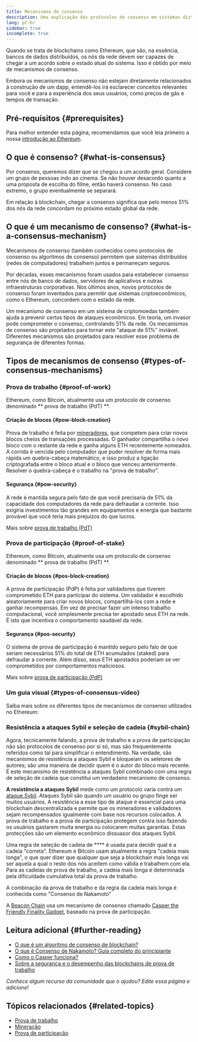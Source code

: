```yaml
---
title: Mecanismos de consenso
description: Uma explicação dos protocolos de consenso em sistemas distribuídos e o papel que desempenham no Ethereum.
lang: pt-br
sidebar: true
incomplete: true
---
```


Quando se trata de blockchains como Ethereum, que são, na essência, bancos de dados distribuídos, os nós da rede devem ser capazes de chegar a um acordo sobre o estado atual do sistema. Isso é obtido por meio de mecanismos de consenso.

Embora os mecanismos de consenso não estejam diretamente relacionados à construção de um dapp, entendê-los irá esclarecer conceitos relevantes para você e para a experiência dos seus usuários, como preços de gás e tempos de transação.

## Pré-requisitos {#prerequisites}

Para melhor entender esta página, recomendamos que você leia primeiro a nossa [introdução ao Ethereum](/developers/docs/intro-to-ethereum/).

## O que é consenso? {#what-is-consensus}

Por consenso, queremos dizer que se chegou a um acordo geral. Considere um grupo de pessoas indo ao cinema. Se não houver desacordo quanto a uma proposta de escolha do filme, então haverá consenso. No caso extremo, o grupo eventualmente se separará.

Em relação à blockchain, chegar a consenso significa que pelo menos 51% dos nós da rede concordam no próximo estado global da rede.

## O que é um mecanismo de consenso? {#what-is-a-consensus-mechanism}

Mecanismos de consenso (também conhecidos como protocolos de consenso ou algoritmos de consenso) permitem que sistemas distribuídos (redes de computadores) trabalhem juntos e permaneçam seguros.

Por décadas, esses mecanismos foram usados ​​para estabelecer consenso entre nós de banco de dados, servidores de aplicativos e outras infraestruturas corporativas. Nos últimos anos, novos protocolos de consenso foram inventados para permitir que sistemas criptoeconômicos, como o Ethereum, concordem com o estado da rede.

Um mecanismo de consenso em um sistema de criptomoedas também ajuda a prevenir certos tipos de ataques econômicos. Em teoria, um invasor pode comprometer o consenso, controlando 51% da rede. Os mecanismos de consenso são projetados para tornar este "ataque de 51%" inviável. Diferentes mecanismos são projetados para resolver esse problema de segurança de diferentes formas.

<YouTube id="dylgwcPH4EA" />

## Tipos de mecanismos de consenso {#types-of-consensus-mechanisms}

### Prova de trabalho {#proof-of-work}

Ethereum, como Bitcoin, atualmente usa um protocolo de consenso denominado ** prova de trabalho (PdT) **.

#### Criação de blocos {#pow-block-creation}

Prova de trabalho é feita por [mineradores](/developers/docs/consensus-mechanisms/pow/mining/), que competem para criar novos blocos cheios de transações processadas. O ganhador compartilha o novo bloco com o restante da rede e ganha alguns ETH recentemente nomeados. A corrida é vencida pelo computador que puder resolver de forma mais rápida um quebra-cabeça matemático, e isso produz a ligação criptografada entre o bloco atual e o bloco que venceu anteriormente. Resolver o quebra-cabeça é o trabalho na "prova de trabalho".

#### Segurança {#pow-security}

A rede é mantida segura pelo fato de que você precisaria de 51% da capacidade dos computadores da rede para defraudar a corrente. Isso exigiria investimentos tão grandes em equipamentos e energia que bastante provável que você teria mais prejuízos do que lucros.

Mais sobre [ prova de trabalho (PdT)](/developers/docs/consensus-mechanisms/pow/)

### Prova de participação {#proof-of-stake}

Ethereum, como Bitcoin, atualmente usa um protocolo de consenso denominado ** prova de trabalho (PdT) **.

#### Criação de blocos {#pos-block-creation}

A prova de participação (PdP) é feita por validadores que tiverem comprometido ETH para participar do sistema. Um validador é escolhido aleatoriamente para criar novos blocos, compartilhá-los com a rede e ganhar recompensas. Em vez de precisar fazer um intenso trabalho computacional, você simplesmente precisa ter apostado seus ETH na rede. É isto que incentiva o comportamento saudável da rede.

#### Segurança {#pos-security}

O sistema de prova de participação é mantido seguro pelo falo de que seriam necessários 51% do total de ETH acumulados (staked) para defraudar a corrente. Além disso, seus ETH apostados poderiam se ver comprometidos por comportamentos maliciosos.

Mais sobre [ prova de participação (PdP)](/developers/docs/consensus-mechanisms/pos/)

### Um guia visual {#types-of-consensus-video}

Saiba mais sobre os diferentes tipos de mecanismos de consenso utilizados no Ethereum:

<YouTube id="ojxfbN78WFQ" />

### Resistência a ataques Sybil e seleção de cadeia {#sybil-chain}

Agora, tecnicamente falando, a prova de trabalho e a prova de participação não são protocolos de consenso por si só, mas são frequentemente referidos como tal para simplificar o entendimento. Na verdade, são mecanismos de resistência a ataques Sybil e bloqueiam os seletores de autores; são uma maneira de decidir quem é o autor do bloco mais recente. É este mecanismo de resistência a ataques Sybil combinado com uma regra de seleção de cadeia que constitui um verdadeiro mecanismo de consenso.

**A resistência a ataques Sybil** mede como um protocolo varia contra um [ataque Sybil](https://wikipedia.org/wiki/Sybil_attack). Ataques Sybil são quando um usuário ou grupo finge ser muitos usuários. A resistência a esse tipo de ataque é essencial para uma blockchain descentralizada e permite que os mineradores e validadores sejam recompensados igualmente com base nos recursos colocados. A prova de trabalho e a prova de participação protegem contra isso fazendo os usuários gastarem muita energia ou colocarem muitas garantias. Estas protecções são um elemento econômico dissuasor dos ataques Sybil.

Uma regra de seleção de cadeia de \*\*\*\* é usada para decidir qual é a cadeia "correta". Ethereum e Bitcoin usam atualmente a regra "cadeia mais longa", o que quer dizer que qualquer que seja a blockchain mais longa vai ser aquela a qual o resto dos nós aceitem como válida e trabalhem com ela. Para as cadeias de prova de trabalho, a cadeia mais longa é determinada pela dificuldade cumulativa total da prova de trabalho.

A combinação da prova de trabalho e da regra da cadeia mais longa é conhecida como "Consenso de Nakamoto"

A [Beacon Chain](/upgrades/beacon-chain/) usa um mecanismo de consenso chamado [Casper the Friendly Finality Gadget](https://arxiv.org/abs/1710.09437), baseado na prova de participação.

## Leitura adicional {#further-reading}

- [O que é um algoritmo de consenso de blockchain?](https://academy.binance.com/en/articles/what-is-a-blockchain-consensus-algorithm)
- [O que é Consenso de Nakamoto? Guia completo do principiante](https://blockonomi.com/nakamoto-consensus/)
- [Como o Casper funciona?](https://medium.com/unitychain/intro-to-casper-ffg-9ed944d98b2d)
- [Sobre a segurança e o desempenho das blockchains de prova de trabalho](https://eprint.iacr.org/2016/555.pdf)

_Conhece algum recurso da comunidade que o ajudou? Edite essa página e adicione!_

## Tópicos relacionados {#related-topics}

- [Prova de trabalho](/developers/docs/consensus-mechanisms/pow/)
- [Mineração](/developers/docs/consensus-mechanisms/pow/mining/)
- [Prova de participação](/developers/docs/consensus-mechanisms/pos/)
